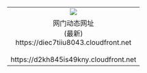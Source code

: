 ﻿<table>
  <tr></tr>
  <tr><td colspan=2 align=center><img src="https://diec7tiiu8043.cloudfront.net/Up/oGate.jpg" /></td></tr>
  <tr><td colspan=2 align=center>网门动态网址<br/>(最新)
<br>https://diec7tiiu8043.cloudfront.net
<br/>
<br>https://d2kh845is49kny.cloudfront.net
    </td>
  </tr>
</table>
